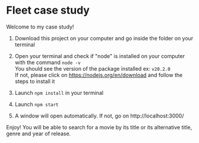 # Fleet case study
Welcome to my case study! 
1. Download this project on your computer and go inside the folder on your terminal 

2. Open your terminal and check if "node" is installed on your computer with the command `node -v`<br>
You should see the version of the package installed ex: `v20.2.0`<br>
If not, please click on https://nodejs.org/en/download and follow the steps to install it

3. Launch `npm install` in your terminal

4. Launch `npm start`

5. A window will open automatically. If not, go on http://localhost:3000/

Enjoy! You will be able to search for a movie by its title or its alternative title, genre and year of release.

